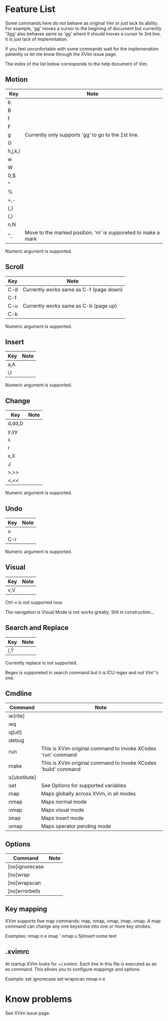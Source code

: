 # Feature List

Some commands here do not behave as original Vim or just lack its ability.
For example, 'gg' moves a cursor to the begining of document but currently '3gg'
also behaves same as 'gg' where it should moves a cursor to 3rd line.
It is just lack of implemntation. 

If you feel unconfortable with some commands
wait for the implemenation patiently or let me know through the XVim issue page.

The index of the list below corresponds to the help document of Vim.

## Motion

 Key | Note
-----|-----
 b   | 
 B   | 
 f   |
 F   | 
 g   | Currently only supports 'gg' to go to the 1st line.
 G   |
 h,j,k,l | 
 w   |
 W   | 
 0,$ | 
 ^   | 
 %   |  
 +,- |
 {,} |
 (,) |
 n,N | 
 '',` | Move to the marked position. 'm' is supporeted to make a mark 

Numeric argument is supported.


## Scroll

 Key | Note
-----|-----
 C-d | Currently works same as C-f (page down) 
 C-f |  
 C-u | Currently works same as C-b (page up) 
 C-b | 

Numeric argument is supported.


## Insert

 Key | Note
-----|-----
 a,A |
 i,I |

Numeric argument is supported.


## Change

 Key | Note
-----|-----
 d,dd,D |
 y,yy |
 c    |
 r    |
 x,X  |
 J    |
 >,>> |
 <,<< |


Numeric argument is supported.


## Undo

 Key | Note
-----|-----
 u   |
 C-r |

Numeric argument is supported.

## Visual

 Key | Note
-----|-----
 v,V |

Ctrl-v is not supported now.

The navigation is Visual Mode is not works greatly. Still in construction...

## Search and Replace

 Key | Note
-----|-----
 /,? | 

Currently replace is not supported.

Regex is supporeted in search command but it is ICU regex and not Vim''s one.


## Cmdline

 Command   | Note
-----------|-----
  :w[rite] | 
  :wq      | 
  :q[uit]  |
  :debug   |
  :run     | This is XVim original command to invoke XCodes 'run' command
  :make    | This is XVim original command to invoke XCodes 'build' command
  :s[ubstitute]|
  :set     | See Options for supported variables
  :map     | Maps globally across XVim, in all modes
  :nmap    | Maps normal mode
  :vmap    | Maps visual mode
  :imap    | Maps insert mode
  :omap    | Maps operator pending mode


## Options

 Command       | Note
---------------|-----
  [no]ignorecase |
  [no]wrap |
  [no]wrapscan |
  [no]errorbells |


## Key mapping

XVim supports five map commands: map, nmap, vmap, imap, omap.
A map command can change any one keystroke into one or more key strokes.

Examples: 
    nmap n e
    imap ' <Esc>
    nmap u 5jiInsert some text<Esc>


## .xvimrc

At startup XVim looks for ~/.xvimrc. Each line in this file is executed 
as an ex command. This allows you to configure mappings and options.

Example:
    set ignorecase
    set wrapscan
    nmap n e

# Know problems
 See XVim issue page.

